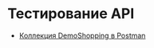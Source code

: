 # Тестирование API
- [Коллекция DemoShopping в Postman](https://www.postman.com/joint-operations-meteorologist-73218533/workspace/my-workspace/collection/38271446-3e0f2ccd-3fdc-4e0e-9008-ac78525e2dc3?action=share&creator=38271446&active-environment=38271446-48eafff2-caa0-4208-a764-729f3a32a202)
